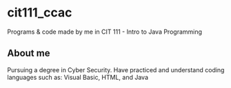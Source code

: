 # cit111_ccac
Programs & code made by me in CIT 111 - Intro to Java Programming

## About me
Pursuing a degree in Cyber Security. 
Have practiced and understand coding languages such as: Visual Basic, HTML, and Java
